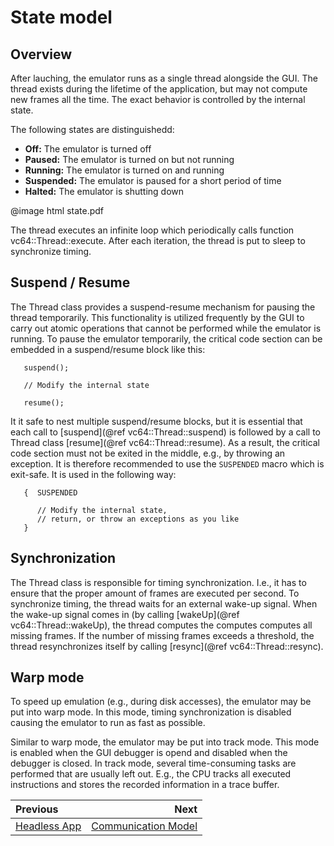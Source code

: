 # State model

## Overview

After lauching, the emulator runs as a single thread alongside the GUI. The thread exists during the lifetime of the application, but may not compute new frames all the time. The exact behavior is controlled by the internal state. 
 
 The following states are distinguishedd:
 
 - **Off:** The emulator is turned off
 - **Paused:** The emulator is turned on but not running
 - **Running:** The emulator is turned on and running
 - **Suspended:** The emulator is paused for a short period of time
 - **Halted:** The emulator is shutting down
 
 @image html state.pdf
 
 The thread executes an infinite loop which periodically calls function vc64::Thread::execute. After each iteration, the thread is put to sleep to synchronize timing.
 
 ## Suspend / Resume
 
 The Thread class provides a suspend-resume mechanism for pausing the thread temporarily. This functionality is utilized frequently by the GUI to carry out atomic operations that cannot be performed while the emulator is running. To pause the emulator temporarily, the critical code section can be embedded in a suspend/resume block like this:

 ```{.cpp}
 	suspend();

    // Modify the internal state

    resume();
 ```

 It it safe to nest multiple suspend/resume blocks, but it is essential that each call to [suspend](@ref vc64::Thread::suspend) is followed by a call to Thread class [resume](@ref vc64::Thread::resume). As a result, the critical code section must not be exited in the middle, e.g., by throwing an exception. It is therefore recommended to use the `SUSPENDED` macro which is exit-safe. It is used in the following way:
 
 ```{.cpp}
 	{  SUSPENDED
 
       // Modify the internal state,
       // return, or throw an exceptions as you like
    }
 ```

 ## Synchronization
 
 The Thread class is responsible for timing synchronization. I.e., it has to ensure that the proper amount of frames are executed per second. To synchronize timing, the thread waits for an external wake-up signal. When the wake-up signal comes in (by calling [wakeUp](@ref vc64::Thread::wakeUp), the thread computes the computes computes all missing frames. If the number of missing frames exceeds a threshold, the thread resynchronizes itself by calling [resync](@ref vc64::Thread::resync).
 
 ## Warp mode
 
 To speed up emulation (e.g., during disk accesses), the emulator may be put into warp mode. In this mode, timing synchronization is disabled causing the emulator to run as fast as possible.
 
 Similar to warp mode, the emulator may be put into track mode. This mode is enabled when the GUI debugger is opend and disabled when the debugger is closed. In track mode, several time-consuming tasks are performed that are usually left out. E.g., the CPU tracks all executed instructions and stores the recorded information in a trace buffer.
 
<div class="section_buttons">

| Previous                      |                                    Next |
|:------------------------------|----------------------------------------:|
| [Headless App](headless.md)   | [Communication Model](communication.md) |
 
</div>
